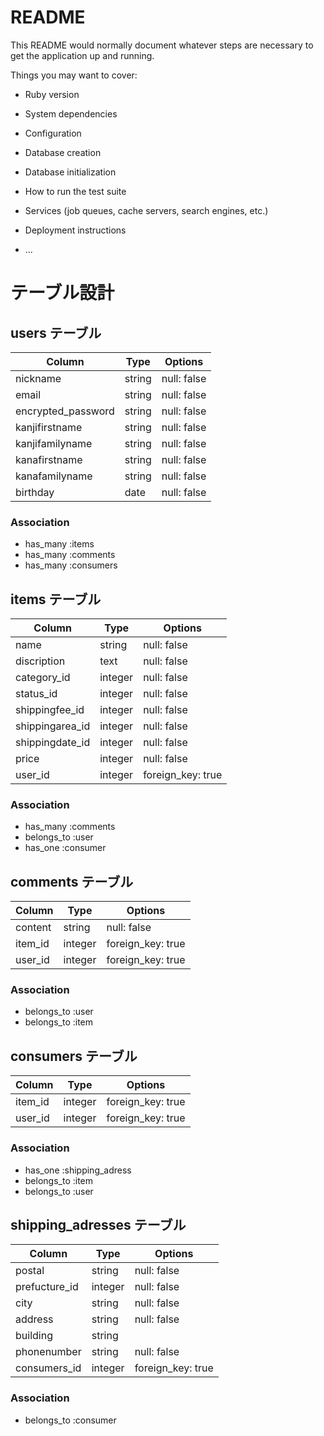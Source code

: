 # README

This README would normally document whatever steps are necessary to get the
application up and running.

Things you may want to cover:

* Ruby version

* System dependencies

* Configuration

* Database creation

* Database initialization

* How to run the test suite

* Services (job queues, cache servers, search engines, etc.)

* Deployment instructions

* ...

# テーブル設計

## users テーブル

| Column             | Type   | Options     |
| ------------------ | ------ | ----------- |
| nickname           | string | null: false |
| email              | string | null: false |
| encrypted_password | string | null: false |
| kanjifirstname     | string | null: false |
| kanjifamilyname    | string | null: false |
| kanafirstname      | string | null: false |
| kanafamilyname     | string | null: false |
| birthday           | date   | null: false |

### Association

- has_many :items
- has_many :comments
- has_many :consumers

## items テーブル

| Column          | Type    | Options           |
| --------------- | ------- | ----------------- |
| name            | string  | null: false       |
| discription     | text    | null: false       |
| category_id     | integer | null: false       |
| status_id       | integer | null: false       |
| shippingfee_id  | integer | null: false       |
| shippingarea_id | integer | null: false       |
| shippingdate_id | integer | null: false       |
| price           | integer | null: false       |
| user_id         | integer | foreign_key: true |

### Association

- has_many :comments
- belongs_to :user
- has_one :consumer

## comments テーブル

| Column  | Type    | Options           |
| ------- | ------- | ----------------- |
| content | string  | null: false       |
| item_id | integer | foreign_key: true |
| user_id | integer | foreign_key: true |

### Association

- belongs_to :user
- belongs_to :item

## consumers テーブル

| Column  | Type    | Options           |
| ------- | ------- | ----------------- |
| item_id | integer | foreign_key: true |
| user_id | integer | foreign_key: true |

### Association

- has_one :shipping_adress
- belongs_to :item
- belongs_to :user

## shipping_adresses テーブル

| Column        | Type    | Options           |
| ------------- | ------- | ----------------- |
| postal        | string  | null: false       |
| prefucture_id | integer | null: false       |
| city          | string  | null: false       |
| address       | string  | null: false       |
| building      | string  |                   |
| phonenumber   | string  | null: false       |
| consumers_id  | integer | foreign_key: true |

### Association

- belongs_to :consumer